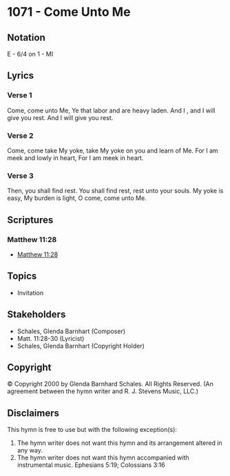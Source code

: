# 1071 - Come Unto Me

## Notation

E - 6/4 on 1 - MI

## Lyrics

### Verse 1

Come, come unto Me, Ye that labor and are heavy laden. And I , and I will give you rest. And I will give you rest.

### Verse 2

Come, come take My yoke, take My yoke on you and learn of Me. For I am meek and lowly in heart, For I am meek in heart.

### Verse 3

Then, you shall find rest. You shall find rest, rest unto your souls. My yoke is easy, My burden is light, O come, come unto Me.


## Scriptures

### Matthew 11:28

- [Matthew 11:28](https://www.biblegateway.com/passage/?search=Matthew%2011%3A28)


## Topics

- Invitation

## Stakeholders

- Schales, Glenda Barnhart (Composer)
- Matt. 11:28-30 (Lyricist)
- Schales, Glenda Barnhart (Copyright Holder)

## Copyright

© Copyright 2000 by Glenda Barnhard Schales. All Rights Reserved.
(An agreement between the hymn writer and R. J. Stevens Music, LLC.)

## Disclaimers

This hymn is free to use but with the following exception(s):
1. The hymn writer does not want this hymn and its arrangement altered in any way.
2. The hymn writer does not want this hymn accompanied with instrumental music.
Ephesians 5:19; Colossians 3:16

